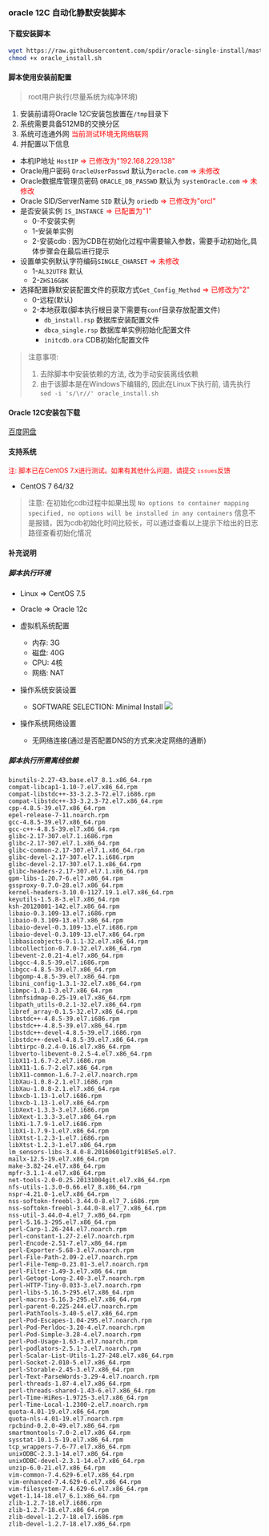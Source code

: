 ### oracle 12C 自动化静默安装脚本

#### 下载安装脚本
```bash
wget https://raw.githubusercontent.com/spdir/oracle-single-install/master/oracle_install.sh && \ 
chmod +x oracle_install.sh
```

#### 脚本使用安装前配置
> root用户执行(尽量系统为纯净环境)
1. 安装前请将Oracle 12C安装包放置在`/tmp`目录下
2. 系统需要具备512MB的交换分区
3. 系统可连通外网 <font color="red"> 当前测试环境无网络联网 </font>
4. 并配置以下信息
  - 本机IP地址 `HostIP` <font color="red"> => 已修改为"192.168.229.138" </font>
  - Oracle用户密码 `OracleUserPasswd` 默认为`oracle.com` <font color="red"> => 未修改 </font>
  - Oracle数据库管理员密码 `ORACLE_DB_PASSWD` 默认为 `systemOracle.com`  <font color="red"> => 未修改 </font>
  - Oracle SID/ServerName `SID` 默认为 `oriedb` <font color="red">  => 已修改为"orcl" </font>
  - 是否安装实例 `IS_INSTANCE` <font color="red">  => 已配置为"1" </font>
    - 0-不安装实例
    - 1-安装单实例
    - 2-安装cdb : 因为CDB在初始化过程中需要输入参数，需要手动初始化,具体步骤会在最后进行提示
  - 设置单实例默认字符编码`SINGLE_CHARSET` <font color="red"> => 未修改 </font>
    - 1-`AL32UTF8` 默认
    - 2-`ZHS16GBK`
  - 选择配置静默安装配置文件的获取方式`Get_Config_Method` <font color="red"> => 已修改为"2" </font>
    - 0-远程(默认)
    - 2-本地获取(脚本执行根目录下需要有`conf`目录存放配置文件)
      - `db_install.rsp`  数据库安装配置文件
      - `dbca_single.rsp`  数据库单实例初始化配置文件
      - `initcdb.ora`  CDB初始化配置文件
      
> 注意事项:
> 1. 去除脚本中安装依赖的方法, 改为手动安装离线依赖
> 2. 由于该脚本是在Windows下编辑的, 因此在Linux下执行前, 请先执行`sed -i 's/\r//' oracle_install.sh`


#### Oracle 12C安装包下载
[百度网盘](https://pan.baidu.com/s/1YvgmT0_Pm7y4O2XOxlFc3g)

#### 支持系统
<font color=red size=2>注: 脚本已在CentOS 7.x进行测试。如果有其他什么问题，请提交 `issues`反馈</font> 
- CentOS 7 64/32


>注意: 在初始化cdb过程中如果出现 `No options to container mapping specified, no options will be installed in any containers` 信息不是报错，因为cdb初始化时间比较长，可以通过查看以上提示下给出的日志路径查看初始化情况


#### 补充说明 

##### 脚本执行环境

* Linux => CentOS 7.5


* Oracle => Oracle 12c


* 虚拟机系统配置
    * 内存: 3G
    * 磁盘: 40G
    * CPU: 4核
    * 网络: NAT


* 操作系统安装设置
    * SOFTWARE SELECTION: Minimal Install
![](index_files/5f78029e-6cf0-49e0-b33c-32bdc15a2ff6.png)


* 操作系统网络设置
    * 无网络连接(通过是否配置DNS的方式来决定网络的通断)
    
    
##### 脚本执行所需离线依赖


```
binutils-2.27-43.base.el7_8.1.x86_64.rpm
compat-libcap1-1.10-7.el7.x86_64.rpm
compat-libstdc++-33-3.2.3-72.el7.i686.rpm
compat-libstdc++-33-3.2.3-72.el7.x86_64.rpm
cpp-4.8.5-39.el7.x86_64.rpm
epel-release-7-11.noarch.rpm
gcc-4.8.5-39.el7.x86_64.rpm
gcc-c++-4.8.5-39.el7.x86_64.rpm
glibc-2.17-307.el7.1.i686.rpm
glibc-2.17-307.el7.1.x86_64.rpm
glibc-common-2.17-307.el7.1.x86_64.rpm
glibc-devel-2.17-307.el7.1.i686.rpm
glibc-devel-2.17-307.el7.1.x86_64.rpm
glibc-headers-2.17-307.el7.1.x86_64.rpm
gpm-libs-1.20.7-6.el7.x86_64.rpm
gssproxy-0.7.0-28.el7.x86_64.rpm
kernel-headers-3.10.0-1127.19.1.el7.x86_64.rpm
keyutils-1.5.8-3.el7.x86_64.rpm
ksh-20120801-142.el7.x86_64.rpm
libaio-0.3.109-13.el7.i686.rpm
libaio-0.3.109-13.el7.x86_64.rpm
libaio-devel-0.3.109-13.el7.i686.rpm
libaio-devel-0.3.109-13.el7.x86_64.rpm
libbasicobjects-0.1.1-32.el7.x86_64.rpm
libcollection-0.7.0-32.el7.x86_64.rpm
libevent-2.0.21-4.el7.x86_64.rpm
libgcc-4.8.5-39.el7.i686.rpm
libgcc-4.8.5-39.el7.x86_64.rpm
libgomp-4.8.5-39.el7.x86_64.rpm
libini_config-1.3.1-32.el7.x86_64.rpm
libmpc-1.0.1-3.el7.x86_64.rpm
libnfsidmap-0.25-19.el7.x86_64.rpm
libpath_utils-0.2.1-32.el7.x86_64.rpm
libref_array-0.1.5-32.el7.x86_64.rpm
libstdc++-4.8.5-39.el7.i686.rpm
libstdc++-4.8.5-39.el7.x86_64.rpm
libstdc++-devel-4.8.5-39.el7.i686.rpm
libstdc++-devel-4.8.5-39.el7.x86_64.rpm
libtirpc-0.2.4-0.16.el7.x86_64.rpm
libverto-libevent-0.2.5-4.el7.x86_64.rpm
libX11-1.6.7-2.el7.i686.rpm
libX11-1.6.7-2.el7.x86_64.rpm
libX11-common-1.6.7-2.el7.noarch.rpm
libXau-1.0.8-2.1.el7.i686.rpm
libXau-1.0.8-2.1.el7.x86_64.rpm
libxcb-1.13-1.el7.i686.rpm
libxcb-1.13-1.el7.x86_64.rpm
libXext-1.3.3-3.el7.i686.rpm
libXext-1.3.3-3.el7.x86_64.rpm
libXi-1.7.9-1.el7.i686.rpm
libXi-1.7.9-1.el7.x86_64.rpm
libXtst-1.2.3-1.el7.i686.rpm
libXtst-1.2.3-1.el7.x86_64.rpm
lm_sensors-libs-3.4.0-8.20160601gitf9185e5.el7.
mailx-12.5-19.el7.x86_64.rpm
make-3.82-24.el7.x86_64.rpm
mpfr-3.1.1-4.el7.x86_64.rpm
net-tools-2.0-0.25.20131004git.el7.x86_64.rpm
nfs-utils-1.3.0-0.66.el7_8.x86_64.rpm
nspr-4.21.0-1.el7.x86_64.rpm
nss-softokn-freebl-3.44.0-8.el7_7.i686.rpm
nss-softokn-freebl-3.44.0-8.el7_7.x86_64.rpm
nss-util-3.44.0-4.el7_7.x86_64.rpm
perl-5.16.3-295.el7.x86_64.rpm
perl-Carp-1.26-244.el7.noarch.rpm
perl-constant-1.27-2.el7.noarch.rpm
perl-Encode-2.51-7.el7.x86_64.rpm
perl-Exporter-5.68-3.el7.noarch.rpm
perl-File-Path-2.09-2.el7.noarch.rpm
perl-File-Temp-0.23.01-3.el7.noarch.rpm
perl-Filter-1.49-3.el7.x86_64.rpm
perl-Getopt-Long-2.40-3.el7.noarch.rpm
perl-HTTP-Tiny-0.033-3.el7.noarch.rpm
perl-libs-5.16.3-295.el7.x86_64.rpm
perl-macros-5.16.3-295.el7.x86_64.rpm
perl-parent-0.225-244.el7.noarch.rpm
perl-PathTools-3.40-5.el7.x86_64.rpm
perl-Pod-Escapes-1.04-295.el7.noarch.rpm
perl-Pod-Perldoc-3.20-4.el7.noarch.rpm
perl-Pod-Simple-3.28-4.el7.noarch.rpm
perl-Pod-Usage-1.63-3.el7.noarch.rpm
perl-podlators-2.5.1-3.el7.noarch.rpm
perl-Scalar-List-Utils-1.27-248.el7.x86_64.rpm
perl-Socket-2.010-5.el7.x86_64.rpm
perl-Storable-2.45-3.el7.x86_64.rpm
perl-Text-ParseWords-3.29-4.el7.noarch.rpm
perl-threads-1.87-4.el7.x86_64.rpm
perl-threads-shared-1.43-6.el7.x86_64.rpm
perl-Time-HiRes-1.9725-3.el7.x86_64.rpm
perl-Time-Local-1.2300-2.el7.noarch.rpm
quota-4.01-19.el7.x86_64.rpm
quota-nls-4.01-19.el7.noarch.rpm
rpcbind-0.2.0-49.el7.x86_64.rpm
smartmontools-7.0-2.el7.x86_64.rpm
sysstat-10.1.5-19.el7.x86_64.rpm
tcp_wrappers-7.6-77.el7.x86_64.rpm
unixODBC-2.3.1-14.el7.x86_64.rpm
unixODBC-devel-2.3.1-14.el7.x86_64.rpm
unzip-6.0-21.el7.x86_64.rpm
vim-common-7.4.629-6.el7.x86_64.rpm
vim-enhanced-7.4.629-6.el7.x86_64.rpm
vim-filesystem-7.4.629-6.el7.x86_64.rpm
wget-1.14-18.el7_6.1.x86_64.rpm
zlib-1.2.7-18.el7.i686.rpm
zlib-1.2.7-18.el7.x86_64.rpm
zlib-devel-1.2.7-18.el7.i686.rpm
zlib-devel-1.2.7-18.el7.x86_64.rpm
```